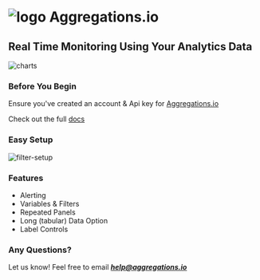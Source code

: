 # ![logo](https://aggregations.io/assets/images/logo.svg) Aggregations.io

## Real Time Monitoring Using Your Analytics Data

![charts](https://aggregations.io/assets/images/grafana-charts.png)

### Before You Begin

Ensure you've created an account & Api key for [Aggregations.io](https://app.aggregations.io)

Check out the full [docs](https://aggregations.io/docs/metrics/grafana/)

### Easy Setup

![filter-setup](https://aggregations.io/assets/images/grafana-options.png)

### Features

- Alerting
- Variables & Filters
- Repeated Panels
- Long (tabular) Data Option
- Label Controls

### Any Questions?

Let us know! Feel free to email ***help@aggregations.io***
